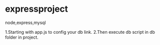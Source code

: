 # expressproject
node,express,mysql

1.Starting with app.js to config your db link.
2.Then execute db script in db folder in project.

